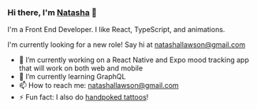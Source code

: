 ### Hi there, I'm [Natasha](natashalawson.com) 👋

I'm a Front End Developer. I like React, TypeScript, and animations.

I'm currently looking for a new role! Say hi at natashallawson@gmail.com

- 🔭  I’m currently working on a React Native and Expo mood tracking app that will work on both web and mobile
- 🌱  I’m currently learning GraphQL
- 📫  How to reach me: natashallawson@gmail.com
- ⚡  Fun fact: I also do [handpoked tattoos](Instagram.com/tashtattoos)!

<!--
**natasha-93/natasha-93** is a ✨ _special_ ✨ repository because its `README.md` (this file) appears on your GitHub profile.

Here are some ideas to get you started:

- 🔭 I’m currently working on ...
- 🌱 I’m currently learning ...
- 👯 I’m looking to collaborate on ...
- 🤔 I’m looking for help with ...
- 💬 Ask me about ...
- 📫 How to reach me: ...
- 😄 Pronouns: ...
- ⚡ Fun fact: ...
-->
